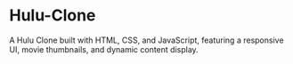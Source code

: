 # Hulu-Clone
 A Hulu Clone built with HTML, CSS, and JavaScript, featuring a responsive UI, movie thumbnails, and dynamic content display.

